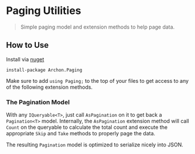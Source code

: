 # Paging Utilities

> Simple paging model and extension methods to help page data.

## How to Use

Install via [nuget](https://www.nuget.org/packages/Archon.Paging/)

```
install-package Archon.Paging
```

Make sure to add `using Paging;` to the top of your files to get access to any of the following extension methods.

### The Pagination Model

With any `IQueryable<T>`, just call `AsPagination` on it to get back a `Pagination<T>` model. Internally, the `AsPagination` extension method will call `Count` on the queryable to calculate the total count and execute the appropriate `Skip` and `Take` methods to properly page the data.

The resulting `Pagination` model is optimized to serialize nicely into JSON.
